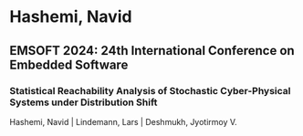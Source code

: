 # Hashemi, Navid

## EMSOFT 2024: 24th International Conference on Embedded Software

### Statistical Reachability Analysis of Stochastic Cyber-Physical Systems under Distribution Shift
Hashemi, Navid | Lindemann, Lars | Deshmukh, Jyotirmoy V.

